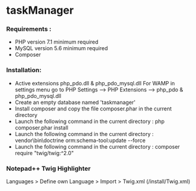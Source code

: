 # taskManager

### Requirements :
- PHP version 7.1 minimum required
- MySQL version 5.6 minimum required
- Composer

### Installation:
- Active extensions php_pdo.dll & php_pdo_mysql.dll
	For WAMP in settings menu go to PHP Settings --> PHP Extensions --> php_pdo & php_pdo_mysql.dll
- Create an empty database named 'taskmanager'
- Install composer and copy the file composer.phar in the current directory
- Launch the following command in the current directory : php composer.phar install
- Launch the following command in the current directory : vendor\bin\doctrine orm:schema-tool:update --force
- Launch the following command in the current directory : composer require "twig/twig:^2.0"

### Notepad++ Twig Highlighter

Languages > Define own Language > Import > Twig.xml (/install/Twig.xml)